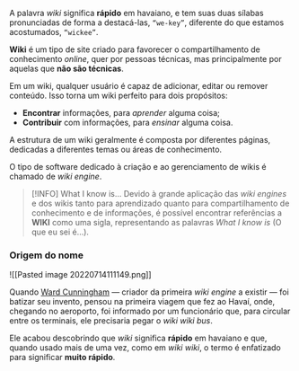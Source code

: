 A palavra *wiki* significa **rápido** em havaiano, e tem suas duas sílabas pronunciadas de forma a destacá-las, `“we-key”`, diferente do que estamos acostumados, `“wickee”`.

**Wiki** é um tipo de site criado para favorecer o compartilhamento de conhecimento *online*, quer por pessoas técnicas, mas principalmente por aquelas que **não são técnicas**.

Em um wiki, qualquer usuário é capaz de adicionar, editar ou remover conteúdo. Isso torna um wiki perfeito para dois propósitos:

- **Encontrar** informações, para *aprender* alguma coisa;
- **Contribuir** com informações, para *ensinar* alguma coisa.

A estrutura de um wiki geralmente é composta por diferentes páginas, dedicadas a diferentes temas ou áreas de conhecimento.

O tipo de software dedicado à criação e ao gerenciamento de wikis é chamado de *wiki engine*.

> [!INFO] What I know is...
> Devido à grande aplicação das *wiki engines* e dos wikis tanto para aprendizado quanto para compartilhamento de conhecimento e de informações, é possível encontrar referências a **WIKI** como uma sigla, representando as palavras *What I know is* (O que eu sei é...).

### Origem do nome

![[Pasted image 20220714111149.png]]

Quando [Ward Cunningham](https://pt.wikipedia.org/wiki/Ward_Cunningham) — criador da primeira *wiki engine* a existir — foi batizar seu invento, pensou na primeira viagem que fez ao Havaí, onde, chegando no aeroporto, foi informado por um funcionário que, para circular entre os terminais, ele precisaria pegar o *wiki wiki bus*. 

Ele acabou descobrindo que *wiki* significa **rápido** em havaiano e que, quando usado mais de uma vez, como em *wiki wiki*, o termo é enfatizado para significar **muito rápido**.